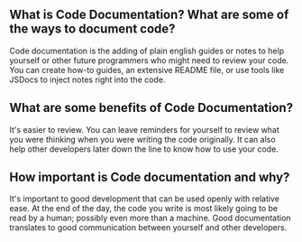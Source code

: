 ## What is Code Documentation? What are some of the ways to document code?

Code documentation is the adding of plain english guides or notes to help yourself or other future programmers who might need to review your code.  You can create how-to guides, an extensive README file, or use tools like JSDocs to inject notes right into the code.

## What are some benefits of Code Documentation?

It's easier to review. You can leave reminders for yourself to review what you were thinking when you were writing the code originally. It can also help other developers later down the line to know how to use your code.

## How important is Code documentation and why?

It's important to good development that can be used openly with relative ease. At the end of the day, the code you write is most likely going to be read by a human; possibly even more than a machine. Good documentation translates to good communication between yourself and other developers.